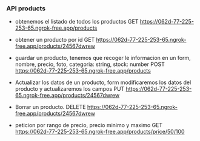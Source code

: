 ### API products

- obtenemos el listado de todos los productos
GET https://062d-77-225-253-65.ngrok-free.app/products

- obtener un producto por id
GET    https://062d-77-225-253-65.ngrok-free.app/products/24567dwrew

- guardar un producto, tenemos que recoger le informacion en un form, nombre,  precio, foto, categoria: string, stock: number
POST https://062d-77-225-253-65.ngrok-free.app/products

- Actualizar los datos de un producto, form modificaremos los datos del producto y actualizaremos los campos
PUT https://062d-77-225-253-65.ngrok-free.app/products/24567dwrew

- Borrar un producto.
DELETE https://062d-77-225-253-65.ngrok-free.app/products/24567dwrew

- peticion por rango de precio, precio minimo y maximo
GET https://062d-77-225-253-65.ngrok-free.app/products/price/50/100